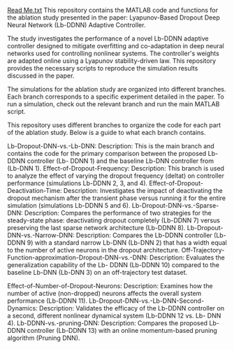 [Read Me.txt](https://github.com/user-attachments/files/22141471/Read.Me.txt)
This repository contains the MATLAB code and functions for the ablation study presented in the paper: Lyapunov-Based Dropout Deep Neural Network (Lb-DDNN) Adaptive Controller.

The study investigates the performance of a novel Lb-DDNN adaptive controller designed to mitigate overfitting and co-adaptation in deep neural networks used for controlling nonlinear systems. The controller's weights are adapted online using a Lyapunov stability-driven law.  This repository provides the necessary scripts to reproduce the simulation results discussed in the paper.

The simulations for the ablation study are organized into different branches.  Each branch corresponds to a specific experiment detailed in the paper. To run a simulation, check out the relevant branch and run the main MATLAB script.

This repository uses different branches to organize the code for each part of the ablation study. Below is a guide to what each branch contains.

Lb-Dropout-DNN-vs.-Lb-DNN:
	Description: This is the main branch and contains the code for the 	primary comparison between the proposed Lb-DDNN controller (Lb-	DDNN 1) and the baseline Lb-DNN controller from (Lb-DNN 1).
Effect-of-Dropout-Frequency:
	Description: This branch is used to analyze the effect of varying 	the dropout frequency (deltat) on controller performance 	(simulations Lb-DDNN 2, 3, and 4).
Effect-of-Dropout-Deactivation-Time:
	Description: Investigates the impact of deactivating the dropout 	mechanism after the transient phase versus running it for the 	entire simulation (simulations Lb-DDNN 5 and 6).
Lb-Dropout-DNN-vs.-Sparse-DNN:
	Description: Compares the performance of two strategies for the 	steady-state phase: deactivating dropout completely (Lb-DDNN 7) 	versus preserving the last sparse network architecture (Lb-DDNN 	8).
Lb-Dropout-DNN-vs.-Narrow-DNN:
	Description: Compares the Lb-DDNN controller (Lb-DDNN 9) with a 	standard narrow Lb-DNN (Lb-DNN 2) that has a width equal to the 	number of active neurons in the dropout architecture.
Off-Trajectory-Function-approximation-Dropout-DNN-vs.-DNN:
	Description: Evaluates the generalization capability of the Lb-	DDNN (Lb-DDNN 10) compared to the baseline Lb-DNN (Lb-DNN 3) on an 	off-trajectory test dataset.

Effect-of-Number-of-Dropout-Neurons:
	Description: Examines how the number of active (non-dropped) 	neurons affects the overall system performance (Lb-DDNN 11).
Lb-Dropout-DNN-vs.-Lb-DNN-Second-Dynamics:
	Description: Validates the efficacy of the Lb-DDNN controller on a 	second, different nonlinear dynamical system (Lb-DDNN 12 vs. Lb-	DNN 4).
Lb-DDNN-vs.-pruning-DNN:
	Description: Compares the proposed Lb-DDNN controller (Lb-DDNN 13) 	with an online momentum-based pruning algorithm (Pruning DNN).
